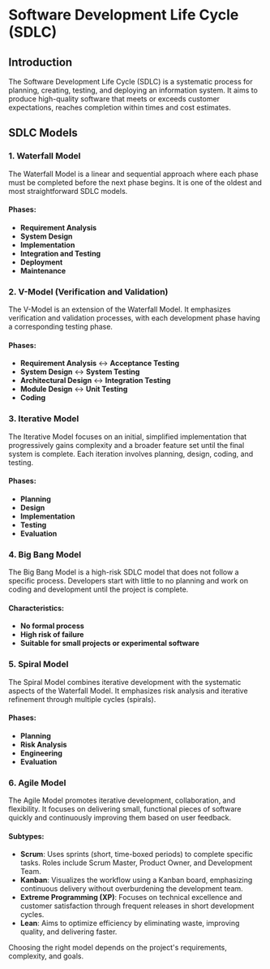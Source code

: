 # Software Development Life Cycle (SDLC)

## Introduction
The Software Development Life Cycle (SDLC) is a systematic process for planning, creating, testing, and deploying an information system. It aims to produce high-quality software that meets or exceeds customer expectations, reaches completion within times and cost estimates.

## SDLC Models

### 1. Waterfall Model
The Waterfall Model is a linear and sequential approach where each phase must be completed before the next phase begins. It is one of the oldest and most straightforward SDLC models.

#### Phases:
- **Requirement Analysis**
- **System Design**
- **Implementation**
- **Integration and Testing**
- **Deployment**
- **Maintenance**

### 2. V-Model (Verification and Validation)
The V-Model is an extension of the Waterfall Model. It emphasizes verification and validation processes, with each development phase having a corresponding testing phase.

#### Phases:
- **Requirement Analysis** ↔ **Acceptance Testing**
- **System Design** ↔ **System Testing**
- **Architectural Design** ↔ **Integration Testing**
- **Module Design** ↔ **Unit Testing**
- **Coding**

### 3. Iterative Model
The Iterative Model focuses on an initial, simplified implementation that progressively gains complexity and a broader feature set until the final system is complete. Each iteration involves planning, design, coding, and testing.

#### Phases:
- **Planning**
- **Design**
- **Implementation**
- **Testing**
- **Evaluation**

### 4. Big Bang Model
The Big Bang Model is a high-risk SDLC model that does not follow a specific process. Developers start with little to no planning and work on coding and development until the project is complete.

#### Characteristics:
- **No formal process**
- **High risk of failure**
- **Suitable for small projects or experimental software**

### 5. Spiral Model
The Spiral Model combines iterative development with the systematic aspects of the Waterfall Model. It emphasizes risk analysis and iterative refinement through multiple cycles (spirals).

#### Phases:
- **Planning**
- **Risk Analysis**
- **Engineering**
- **Evaluation**

### 6. Agile Model
The Agile Model promotes iterative development, collaboration, and flexibility. It focuses on delivering small, functional pieces of software quickly and continuously improving them based on user feedback.

#### Subtypes:
- **Scrum**: Uses sprints (short, time-boxed periods) to complete specific tasks. Roles include Scrum Master, Product Owner, and Development Team.
- **Kanban**: Visualizes the workflow using a Kanban board, emphasizing continuous delivery without overburdening the development team.
- **Extreme Programming (XP)**: Focuses on technical excellence and customer satisfaction through frequent releases in short development cycles.
- **Lean**: Aims to optimize efficiency by eliminating waste, improving quality, and delivering faster.

Choosing the right model depends on the project's requirements, complexity, and goals.